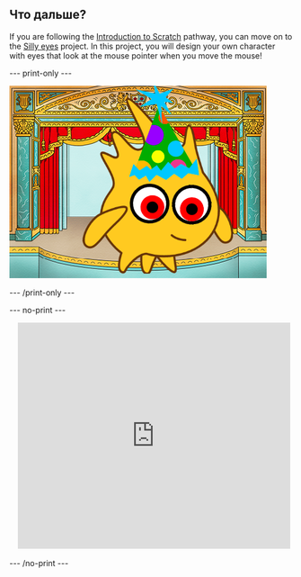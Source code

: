 ## Что дальше?

If you are following the [Introduction to Scratch](https://projects.raspberrypi.org/en/pathways/scratch-intro) pathway, you can move on to the [Silly eyes](https://projects.raspberrypi.org/en/projects/silly-eyes) project. In this project, you will design your own character with eyes that look at the mouse pointer when you move the mouse!

--- print-only ---

![The 'Silly eyes' project.](images/googly-eye-character.png)

--- /print-only ---

--- no-print ---

<div class="scratch-preview" style="margin-left: 15px;">
  <iframe allowtransparency="true" width="485" height="402" src="https://scratch.mit.edu/projects/embed/495141114/?autostart=false" frameborder="0"></iframe>
</div>

--- /no-print ---
